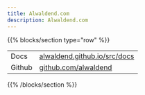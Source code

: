 ```yaml
---
title: Alwaldend.com
description: Alwaldend.com
---
```


{{% blocks/section type="row" %}}

<div class="col"></div>

<table class="col">
  <tbody>
    <tr>
      <td>Docs</td>
      <td><a href="https://alwaldend.github.io/src/docs/">alwaldend.github.io/src/docs</a></td>
    </tr>
    <tr>
      <td>Github</td>
      <td><a href="https://github.com/alwaldend/">github.com/alwaldend</a></td>
    </tr>
  </tbody>
</table>

<div class="col"></div>

{{% /blocks/section %}}
